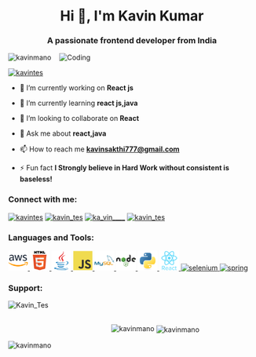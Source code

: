 <h1 align="center">Hi 👋, I'm Kavin Kumar</h1>
<h3 align="center">A passionate frontend developer from India</h3>
<img align="right" alt="Coding" width="400" src="https://i.pinimg.com/originals/81/17/8b/81178b47a8598f0c81c4799f2cdd4057.gif">


<p align="left"> <img src="https://komarev.com/ghpvc/?username=kavinmano&label=Profile%20views&color=0e75b6&style=flat" alt="kavinmano" /> </p>

<p align="left"> <a href="https://twitter.com/kavintes" target="blank"><img src="https://img.shields.io/twitter/follow/kavintes?logo=twitter&style=for-the-badge" alt="kavintes" /></a> </p>

- 🔭 I’m currently working on **React js**

- 🌱 I’m currently learning **react js,java**

- 👯 I’m looking to collaborate on **React**

- 💬 Ask me about **react,java**

- 📫 How to reach me **kavinsakthi777@gmail.com**

- ⚡ Fun fact **I Strongly believe in Hard Work without consistent is baseless!**

<h3 align="left">Connect with me:</h3>
<p align="left">
<a href="https://twitter.com/kavintes" target="blank"><img align="center" src="https://raw.githubusercontent.com/rahuldkjain/github-profile-readme-generator/master/src/images/icons/Social/twitter.svg" alt="kavintes" height="30" width="40" /></a>
<a href="https://linkedin.com/in/kavin_tes" target="blank"><img align="center" src="https://raw.githubusercontent.com/rahuldkjain/github-profile-readme-generator/master/src/images/icons/Social/linked-in-alt.svg" alt="kavin_tes" height="30" width="40" /></a>
<a href="https://instagram.com/ka_vin____" target="blank"><img align="center" src="https://raw.githubusercontent.com/rahuldkjain/github-profile-readme-generator/master/src/images/icons/Social/instagram.svg" alt="ka_vin____" height="30" width="40" /></a>
<a href="https://www.leetcode.com/kavin_tes" target="blank"><img align="center" src="https://raw.githubusercontent.com/rahuldkjain/github-profile-readme-generator/master/src/images/icons/Social/leet-code.svg" alt="kavin_tes" height="30" width="40" /></a>
</p>

<h3 align="left">Languages and Tools:</h3>
<p align="left"> <a href="https://aws.amazon.com" target="_blank" rel="noreferrer"> <img src="https://raw.githubusercontent.com/devicons/devicon/master/icons/amazonwebservices/amazonwebservices-original-wordmark.svg" alt="aws" width="40" height="40"/> </a> <a href="https://www.w3.org/html/" target="_blank" rel="noreferrer"> <img src="https://raw.githubusercontent.com/devicons/devicon/master/icons/html5/html5-original-wordmark.svg" alt="html5" width="40" height="40"/> </a> <a href="https://www.java.com" target="_blank" rel="noreferrer"> <img src="https://raw.githubusercontent.com/devicons/devicon/master/icons/java/java-original.svg" alt="java" width="40" height="40"/> </a> <a href="https://developer.mozilla.org/en-US/docs/Web/JavaScript" target="_blank" rel="noreferrer"> <img src="https://raw.githubusercontent.com/devicons/devicon/master/icons/javascript/javascript-original.svg" alt="javascript" width="40" height="40"/> </a> <a href="https://www.mysql.com/" target="_blank" rel="noreferrer"> <img src="https://raw.githubusercontent.com/devicons/devicon/master/icons/mysql/mysql-original-wordmark.svg" alt="mysql" width="40" height="40"/> </a> <a href="https://nodejs.org" target="_blank" rel="noreferrer"> <img src="https://raw.githubusercontent.com/devicons/devicon/master/icons/nodejs/nodejs-original-wordmark.svg" alt="nodejs" width="40" height="40"/> </a> <a href="https://www.python.org" target="_blank" rel="noreferrer"> <img src="https://raw.githubusercontent.com/devicons/devicon/master/icons/python/python-original.svg" alt="python" width="40" height="40"/> </a> <a href="https://reactjs.org/" target="_blank" rel="noreferrer"> <img src="https://raw.githubusercontent.com/devicons/devicon/master/icons/react/react-original-wordmark.svg" alt="react" width="40" height="40"/> </a> <a href="https://www.selenium.dev" target="_blank" rel="noreferrer"> <img src="https://raw.githubusercontent.com/detain/svg-logos/780f25886640cef088af994181646db2f6b1a3f8/svg/selenium-logo.svg" alt="selenium" width="40" height="40"/> </a> <a href="https://spring.io/" target="_blank" rel="noreferrer"> <img src="https://www.vectorlogo.zone/logos/springio/springio-icon.svg" alt="spring" width="40" height="40"/> </a> </p>

<h3 align="left">Support:</h3>
<p><a href="https://www.buymeacoffee.com/Kavin_Tes"> <img align="left" src="https://cdn.buymeacoffee.com/buttons/v2/default-yellow.png" height="50" width="210" alt="Kavin_Tes" /></a></p><br><br>

<p><img align="left" src="https://github-readme-stats.vercel.app/api/top-langs?username=kavinmano&show_icons=true&locale=en&layout=compact" alt="kavinmano" /></p>

<p>&nbsp;<img align="center" src="https://github-readme-stats.vercel.app/api?username=kavinmano&show_icons=true&locale=en" alt="kavinmano" /></p>

<p><img align="center" src="https://github-readme-streak-stats.herokuapp.com/?user=kavinmano&" alt="kavinmano" /></p>
